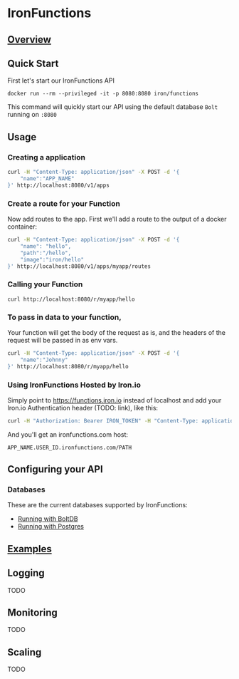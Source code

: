 # IronFunctions

## [Overview](/iron-io/functions/blob/master/OVERVIEW.md)

## Quick Start

First let's start our IronFunctions API

```
docker run --rm --privileged -it -p 8080:8080 iron/functions
```

This command will quickly start our API using the default database `Bolt` running on `:8080`

## Usage

### Creating a application

```sh
curl -H "Content-Type: application/json" -X POST -d '{
    "name":"APP_NAME"
}' http://localhost:8080/v1/apps
```

### Create a route for your Function

Now add routes to the app. First we'll add a route to the output of a docker container:

```sh
curl -H "Content-Type: application/json" -X POST -d '{
    "name": "hello",
    "path":"/hello",
    "image":"iron/hello"
}' http://localhost:8080/v1/apps/myapp/routes
```

### Calling your Function

```
curl http://localhost:8080/r/myapp/hello
```

### To pass in data to your function,

Your function will get the body of the request as is, and the headers of the request will be passed in as env vars. 

```sh
curl -H "Content-Type: application/json" -X POST -d '{
    "name":"Johnny"
}' http://localhost:8080/r/myapp/hello
```

### Using IronFunctions Hosted by Iron.io

Simply point to https://functions.iron.io instead of localhost and add your Iron.io Authentication header (TODO: link), like this:

```sh
curl -H "Authorization: Bearer IRON_TOKEN" -H "Content-Type: application/json" -X POST -d '{"name":"APP_NAME"}' https://functions.iron.io/v1/apps
```

And you'll get an ironfunctions.com host:

```
APP_NAME.USER_ID.ironfunctions.com/PATH
``` 

## Configuring your API

### Databases

These are the current databases supported by IronFunctions:

- [Running with BoltDB](/iron-io/functions/blob/master/docs/database/boltdb.md)
- [Running with Postgres](/iron-io/functions/blob/master/docs/database/postgres.md)

## [Examples](/iron-io/functions/blob/master/examples)

## Logging

TODO

## Monitoring

TODO

## Scaling

TODO


